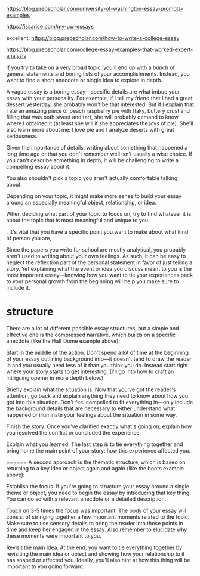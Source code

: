https://blog.prepscholar.com/university-of-washington-essay-prompts-examples

https://issarice.com/my-uw-essays

excellent: https://blog.prepscholar.com/how-to-write-a-college-essay

https://blog.prepscholar.com/college-essay-examples-that-worked-expert-analysis

If you try to take on a very broad topic, you'll end up with a bunch of general statements and boring lists of your accomplishments. Instead, you want to find a short anecdote or single idea to explore in depth.

A vague essay is a boring essay—specific details are what imbue your essay with your personality. For example, if I tell my friend that I had a great dessert yesterday, she probably won't be that interested. But if I explain that I ate an amazing piece of peach raspberry pie with flaky, buttery crust and filling that was both sweet and tart, she will probably demand to know where I obtained it (at least she will if she appreciates the joys of pie). She'll also learn more about me: I love pie and I analyze deserts with great seriousness.

Given the importance of details, writing about something that happened a long time ago or that you don't remember well isn't usually a wise choice. If you can't describe something in depth, it will be challenging to write a compelling essay about it.

You also shouldn't pick a topic you aren't actually comfortable talking about. 

Depending on your topic, it might make more sense to build your essay around an especially meaningful object, relationship, or idea.

When deciding what part of your topic to focus on, try to find whatever it is about the topic that is most meaningful and unique to you.

. It's vital that you have a specific point you want to make about what kind of person you are,

Since the papers you write for school are mostly analytical, you probably aren't used to writing about your own feelings. As such, it can be easy to neglect the reflection part of the personal statement in favor of just telling a story. Yet explaining what the event or idea you discuss meant to you is the most important essay—knowing how you want to tie your experiences back to your personal growth from the beginning will help you make sure to include it.

# structure

There are a lot of different possible essay structures, but a simple and effective one is the compressed narrative, which builds on a specific anecdote (like the Half Dome example above):

Start in the middle of the action. Don't spend a lot of time at the beginning of your essay outlining background info—it doesn't tend to draw the reader in and you usually need less of it than you think you do. Instead start right where your story starts to get interesting. (I'll go into how to craft an intriguing opener in more depth below.)

Briefly explain what the situation is. Now that you've got the reader's attention, go back and explain anything they need to know about how you got into this situation. Don't feel compelled to fit everything in—only include the background details that are necessary to either understand what happened or illuminate your feelings about the situation in some way.

Finish the story. Once you've clarified exactly what's going on, explain how you resolved the conflict or concluded the experience.

Explain what you learned. The last step is to tie everything together and bring home the main point of your story: how this experience affected you.

======
A second approach is the thematic structure, which is based on returning to a key idea or object again and again (like the boots example above):

Establish the focus. If you're going to structure your essay around a single theme or object, you need to begin the essay by introducing that key thing. You can do so with a relevant anecdote or a detailed description.

Touch on 3-5 times the focus was important. The body of your essay will consist of stringing together a few important moments related to the topic. Make sure to use sensory details to bring the reader into those points in time and keep her engaged in the essay. Also remember to elucidate why these moments were important to you.

Revisit the main idea. At the end, you want to tie everything together by revisiting the main idea or object and showing how your relationship to it has shaped or affected you. Ideally, you'll also hint at how this thing will be important to you going forward.